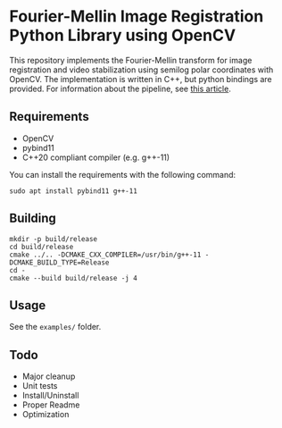 # Fourier-Mellin Image Registration Python Library using OpenCV

This repository implements the Fourier-Mellin transform for image registration and video stabilization using semilog polar coordinates with OpenCV. The implementation is written in C++, but python bindings are provided. For information about the pipeline, see [this article](https://ieeexplore.ieee.org/document/506761).

## Requirements

- OpenCV
- pybind11
- C++20 compliant compiler (e.g. g++-11)

You can install the requirements with the following command:

```
sudo apt install pybind11 g++-11
```

## Building

```
mkdir -p build/release
cd build/release
cmake ../.. -DCMAKE_CXX_COMPILER=/usr/bin/g++-11 -DCMAKE_BUILD_TYPE=Release
cd -
cmake --build build/release -j 4
```

## Usage

See the `examples/` folder.

## Todo

- Major cleanup
- Unit tests
- Install/Uninstall
- Proper Readme
- Optimization
